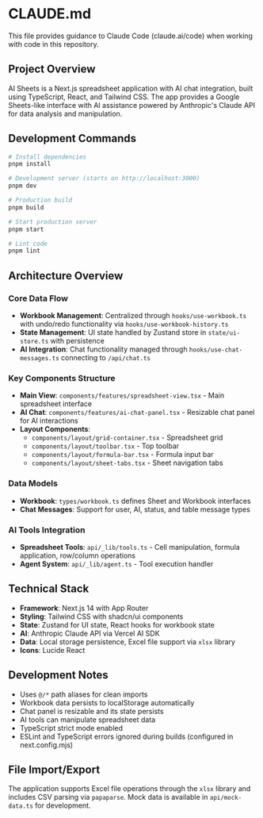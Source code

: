 # CLAUDE.md

This file provides guidance to Claude Code (claude.ai/code) when working with code in this repository.

## Project Overview

AI Sheets is a Next.js spreadsheet application with AI chat integration, built using TypeScript, React, and Tailwind CSS. The app provides a Google Sheets-like interface with AI assistance powered by Anthropic's Claude API for data analysis and manipulation.

## Development Commands

```bash
# Install dependencies
pnpm install

# Development server (starts on http://localhost:3000)
pnpm dev

# Production build
pnpm build

# Start production server
pnpm start

# Lint code
pnpm lint
```

## Architecture Overview

### Core Data Flow
- **Workbook Management**: Centralized through `hooks/use-workbook.ts` with undo/redo functionality via `hooks/use-workbook-history.ts`
- **State Management**: UI state handled by Zustand store in `state/ui-store.ts` with persistence
- **AI Integration**: Chat functionality managed through `hooks/use-chat-messages.ts` connecting to `/api/chat.ts`

### Key Components Structure
- **Main View**: `components/features/spreadsheet-view.tsx` - Main spreadsheet interface
- **AI Chat**: `components/features/ai-chat-panel.tsx` - Resizable chat panel for AI interactions
- **Layout Components**: 
  - `components/layout/grid-container.tsx` - Spreadsheet grid
  - `components/layout/toolbar.tsx` - Top toolbar
  - `components/layout/formula-bar.tsx` - Formula input bar
  - `components/layout/sheet-tabs.tsx` - Sheet navigation tabs

### Data Models
- **Workbook**: `types/workbook.ts` defines Sheet and Workbook interfaces
- **Chat Messages**: Support for user, AI, status, and table message types

### AI Tools Integration
- **Spreadsheet Tools**: `api/_lib/tools.ts` - Cell manipulation, formula application, row/column operations
- **Agent System**: `api/_lib/agent.ts` - Tool execution handler

## Technical Stack

- **Framework**: Next.js 14 with App Router
- **Styling**: Tailwind CSS with shadcn/ui components
- **State**: Zustand for UI state, React hooks for workbook state
- **AI**: Anthropic Claude API via Vercel AI SDK
- **Data**: Local storage persistence, Excel file support via `xlsx` library
- **Icons**: Lucide React

## Development Notes

- Uses `@/*` path aliases for clean imports
- Workbook data persists to localStorage automatically
- Chat panel is resizable and its state persists
- AI tools can manipulate spreadsheet data
- TypeScript strict mode enabled
- ESLint and TypeScript errors ignored during builds (configured in next.config.mjs)

## File Import/Export

The application supports Excel file operations through the `xlsx` library and includes CSV parsing via `papaparse`. Mock data is available in `api/mock-data.ts` for development.
